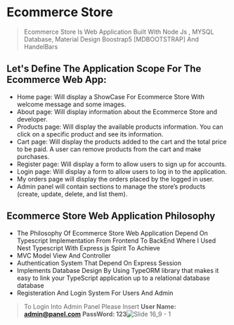 #  Ecommerce Store
>  Ecommerce Store Is Web Application Built With Node Js , MYSQL Database, Material Design Boostrap5 [MDBOOTSTRAP] And HandelBars
## Let's Define The Application Scope For The Ecommerce Web App:
+ Home page: Will display a ShowCase For Ecommerce Store With welcome message and some images.
+ About page: Will display information about the Ecommerce Store and developer.
+ Products page: Will display the available products information. You can click on a specific product and see its
information.
+ Cart page: Will display the products added to the cart and the total price to be paid. A user can remove products
from the cart and make purchases.
+ Register page: Will display a form to allow users to sign up for accounts.
+ Login page: Will display a form to allow users to log in to the application.
+ My orders page will display the orders placed by the logged in user.
+ Admin panel will contain sections to manage the store’s products (create, update, delete, and list them).
## Ecommerce Store Web Application Philosophy
+ The Philosophy Of Ecommerce Store Web Application Depend On Typescript Implementation From Frontend To BackEnd 
  Where I Used Nest Typescript With Express js Spirit To Achieve 
+ MVC Model View And Controller
+ Authentication System That Depend On Express Session
+ Implements Database Design By Using TypeORM library that makes it easy to link your TypeScript application up to a relational database database
+ Registeration And Login System For Users And Admin
> To Login Into Admin Panel Please Insert 
  **User Name: admin@panel.com**
   **PassWord: 123**![Slide 16_9 - 1](https://user-images.githubusercontent.com/29811601/211368106-72268db8-9166-4761-acdf-46adf688d3d3.png)

